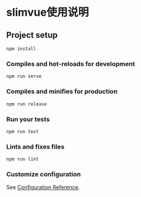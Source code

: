 # slimvue使用说明

## Project setup
```
npm install
```

### Compiles and hot-reloads for development
```
npm run serve
```

### Compiles and minifies for production
```
npm run release
```

### Run your tests
```
npm run test
```

### Lints and fixes files
```
npm run lint
```

### Customize configuration
See [Configuration Reference](https://cli.vuejs.org/config/).
